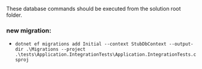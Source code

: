 ﻿These database commands should be executed from the solution root folder.

### new migration: 
- `dotnet ef migrations add Initial --context StubDbContext --output-dir .\Migrations --project .\tests\Application.IntegrationTests\Application.IntegrationTests.csproj`